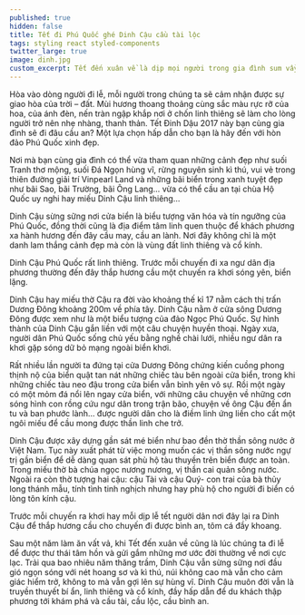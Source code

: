 ```yaml
---
published: true
hidden: false
title: Tết đi Phú Quốc ghé Dinh Cậu cầu tài lộc
tags: styling react styled-components
twitter_large: true
image: dinh.jpg
custom_excerpt: Tết đến xuân về là dịp mọi người trong gia đình sum vầy hạnh phúc bên nhau. Mọi cùng nhau đi sắm Tết, đi lễ chùa cầu cho mọi điều không vui trong năm cũ qua đi và mong cho năm mới an lành, vạn sự như ý. Đầu năm mới người ta thường tìm về những nơi linh thiêng để cầu mong mưa thuận gió hòa, gửi gắm mong ước khỏe mạnh, mọi sự đều tốt đẹp, bình an trong năm mới là một điều không thể thiếu trong dịp Tết đến xuân về. Và nó trở thành một nét đẹp văn hóa của cả dân tộc.
---
```


Hòa vào dòng người đi lễ, mỗi người trong chúng ta sẽ cảm nhận được sự giao hòa của trời – đất. Mùi hương thoang thoảng cùng sắc màu rực rỡ của hoa, của ánh đèn, nến tràn ngập khắp nơi ở chốn linh thiêng sẽ làm cho lòng người trở nên nhẹ nhàng, thanh thản. Tết Đinh Dậu 2017 này bạn cùng gia đình sẽ đi đâu cầu an? Một lựa chọn hấp dẫn cho bạn là hãy đến với hòn đảo Phú Quốc xinh đẹp.

Nơi mà bạn cùng gia đình có thể vừa tham quan những cảnh đẹp như suối Tranh thơ mộng, suối Đá Ngọn hùng vĩ, rừng nguyên sinh kì thú, vui vẻ trong thiên đường giải trí Vinpearl Land và những bãi biển trong xanh tuyệt đẹp như bãi Sao, bãi Trường, bãi Ông Lang… vừa có thể cầu an tại chùa Hộ Quốc uy nghi hay miếu Dinh Cậu linh thiêng…

Dinh Cậu sừng sững nơi cửa biển là biểu tượng văn hóa và tín ngưỡng của Phú Quốc, đồng thời cũng là địa điểm tâm linh quen thuộc để khách phương xa hành hương đến đây cầu may, cầu an lành. Nơi đây không chỉ là một danh lam thắng cảnh đẹp mà còn là vùng đất linh thiêng và cổ kính.

Dinh Cậu Phú Quốc rất linh thiêng. Trước mỗi chuyến đi xa ngư dân địa phương thường đến đây thắp hương cầu một chuyến ra khơi sóng yên, biển lặng.

Dinh Cậu hay miếu thờ Cậu ra đời vào khoảng thế kỉ 17 nằm cách thị trấn Dương Đông khoảng 200m về phía tây. Dinh Cậu nằm ở cửa sông Dương Đông được xem như là một biểu tượng của đảo Ngọc Phú Quốc. Sự hình thành của Dinh Cậu gắn liền với một câu chuyện huyền thoại. Ngày xưa, người dân Phú Quốc sống chủ yếu bằng nghề chài lưới, nhiều ngư dân ra khơi gặp sóng dữ bỏ mạng ngoài biển khơi.

Rất nhiều lần người ta đứng tại cửa Dương Đông chứng kiến cuồng phong thịnh nộ của biển quật tan nát những chiếc tàu bên ngoài cửa biển, trong khi những chiếc tàu neo đậu trong cửa biển vẫn bình yên vô sự. Rồi một ngày có một mỏm đá nổi lên ngay cửa biển, với những câu chuyện về những cơn sóng hình con rồng cứu ngư dân trong trận bão, chuyện về ông Cậu đến ẩn tu và ban phước lành… được người dân cho là điềm linh ứng liền cho cất một ngôi miếu để cầu mong được thần linh che trở.

Dinh Cậu được xây dựng gần sát mé biển như bao đền thờ thần sông nước ở Việt Nam. Tục này xuất phát từ việc mong muốn các vị thần sông nước ngự trị gần biển để dễ dàng quan sát phù hộ tàu thuyền trên biển được an toàn. Trong miếu thờ bà chúa ngọc nương nương, vị thần cai quản sông nước. Ngoài ra còn thờ tượng hai cậu: cậu Tài và cậu Quý- con trai của bà thủy long thánh mẫu, tính tình tinh nghịch nhưng hay phù hộ cho người đi biển có lòng tôn kính cậu.

Trước mỗi chuyến ra khơi hay mỗi dịp lễ tết người dân nơi đây lại ra Dinh Cậu để thắp hương cầu cho chuyến đi được bình an, tôm cá đầy khoang.

Sau một năm làm ăn vất vả, khi Tết đến xuân về cũng là lúc chúng ta đi lễ để được thư thái tâm hồn và gửi gắm những mơ ước đời thường về nơi cực lạc. Trải qua bao nhiêu năm thăng trầm, Dinh Cậu vẫn sừng sững nơi đầu gió ngọn sóng với nét hoang sơ và kì thú, núi không cao mà vẫn cho cảm giác hiểm trở, không to mà vẫn gợi lên sự hùng vĩ. Dinh Cậu muôn đời vẫn là truyền thuyết bí ẩn, linh thiêng và cổ kính, đầy hấp dẫn để du khách thập phương tới khám phá và cầu tài, cầu lộc, cầu bình an.